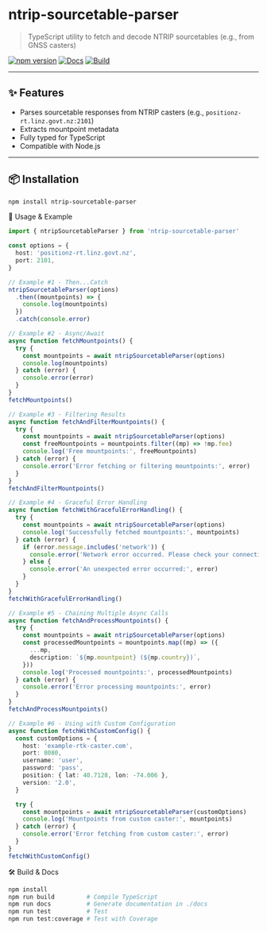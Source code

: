 # ntrip-sourcetable-parser

> TypeScript utility to fetch and decode NTRIP sourcetables (e.g., from GNSS casters)

[![npm version](https://img.shields.io/npm/v/ntrip-sourcetable-parser.svg)](https://www.npmjs.com/package/ntrip-sourcetable-parser)
[![Docs](https://img.shields.io/badge/docs-view-blue.svg)](https://roaldjap.github.io/ntrip-sourcetable-parser/)
[![Build](https://github.com/roaldjap/ntrip-sourcetable-parser/actions/workflows/deploy-docs.yml/badge.svg)](https://github.com/roaldjap/ntrip-sourcetable-parser/actions)

---

## ✨ Features

- Parses sourcetable responses from NTRIP casters (e.g., `positionz-rt.linz.govt.nz:2101`)
- Extracts mountpoint metadata
- Fully typed for TypeScript
- Compatible with Node.js

---

## 📦 Installation

```bash
npm install ntrip-sourcetable-parser
```

🚀 Usage & Example

```ts
import { ntripSourcetableParser } from 'ntrip-sourcetable-parser'

const options = {
  host: 'positionz-rt.linz.govt.nz',
  port: 2101,
}

// Example #1 - Then...Catch
ntripSourcetableParser(options)
  .then((mountpoints) => {
    console.log(mountpoints)
  })
  .catch(console.error)

// Example #2 - Async/Await
async function fetchMountpoints() {
  try {
    const mountpoints = await ntripSourcetableParser(options)
    console.log(mountpoints)
  } catch (error) {
    console.error(error)
  }
}
fetchMountpoints()

// Example #3 - Filtering Results
async function fetchAndFilterMountpoints() {
  try {
    const mountpoints = await ntripSourcetableParser(options)
    const freeMountpoints = mountpoints.filter((mp) => !mp.fee)
    console.log('Free mountpoints:', freeMountpoints)
  } catch (error) {
    console.error('Error fetching or filtering mountpoints:', error)
  }
}
fetchAndFilterMountpoints()

// Example #4 - Graceful Error Handling
async function fetchWithGracefulErrorHandling() {
  try {
    const mountpoints = await ntripSourcetableParser(options)
    console.log('Successfully fetched mountpoints:', mountpoints)
  } catch (error) {
    if (error.message.includes('network')) {
      console.error('Network error occurred. Please check your connection.')
    } else {
      console.error('An unexpected error occurred:', error)
    }
  }
}
fetchWithGracefulErrorHandling()

// Example #5 - Chaining Multiple Async Calls
async function fetchAndProcessMountpoints() {
  try {
    const mountpoints = await ntripSourcetableParser(options)
    const processedMountpoints = mountpoints.map((mp) => ({
      ...mp,
      description: `${mp.mountpoint} (${mp.country})`,
    }))
    console.log('Processed mountpoints:', processedMountpoints)
  } catch (error) {
    console.error('Error processing mountpoints:', error)
  }
}
fetchAndProcessMountpoints()

// Example #6 - Using with Custom Configuration
async function fetchWithCustomConfig() {
  const customOptions = {
    host: 'example-rtk-caster.com',
    port: 8080,
    username: 'user',
    password: 'pass',
    position: { lat: 40.7128, lon: -74.006 },
    version: '2.0',
  }

  try {
    const mountpoints = await ntripSourcetableParser(customOptions)
    console.log('Mountpoints from custom caster:', mountpoints)
  } catch (error) {
    console.error('Error fetching from custom caster:', error)
  }
}
fetchWithCustomConfig()
```

🛠 Build & Docs

```bash
npm install
npm run build         # Compile TypeScript
npm run docs          # Generate documentation in ./docs
npm run test          # Test
npm run test:coverage # Test with Coverage
```
